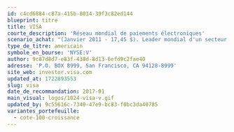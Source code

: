 ```yaml
---
id: c4cd6884-c87a-415b-8014-39f3c82ed144
blueprint: titre
title: VISA
courte_description: 'Réseau mondial de paiements électroniques'
scenario_achat: "(Janvier 2011 - 17,45 $). Leader mondial d'un secteur en croissance. Barrières élevées - réseau mondial, marque de commerce et relations avec banques, détaillants et détenteurs de cartes. Modèle d'affaires attrayant : revenus récurrents et très rentables, nécessite peu de capital. Croissance vers l'électronique et international (56 % des transactions hors-US) en 2010. Risque réglementaire. Mérite prime sensible par rapport au marché."
type_de_titre: americain
symbole_en_bourse: 'NYSE:V'
author: 9c87d8d7-e83f-438d-8d13-6efd9c2fae40
adresse: 'P.O. BOX 8999, San Francisco, CA 94128-8999'
site_web: investor.visa.com
updated_at: 1722893553
slug: visa
date_de_recommandation: 2017-01
main_visual: logos/1024-visa-v.gif
updated_by: 9c55616c-7340-47e9-bc83-f0bc3da40785
variantes_portefeuille:
  - cote-100-croissance
---
```


